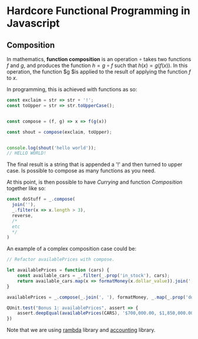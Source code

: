 # Hardcore Functional Programming in Javascript
## Composition
In mathematics, **function composition** is an operation $\circ$ takes two functions $f$ and $g$, and produces the function $h = g \circ f$ such that $h(x) = g(f(x))$. In this operation, the function $g $is applied to the result of applying the function $f$ to $x$.

In programming, this is achieved with functions as so:
```js
const exclaim = str => str + '!';
const toUpper = str => str.toUpperCase();


const compose = (f, g) => x => f(g(x))

const shout = compose(exclaim, toUpper);


console.log(shout('hello world'));
// HELLO WORLD!
```
The final result is a string that is appended a '!' and then turned to upper case. Is possible to compose as many functions as you need.

At this point, is then possible to have _Currying_ and function _Composition_ together like so:
```js
const doStuff = _.compose(
  join(''),
  _.filter(x => x.length > 3),
  reverse,
  /*
  etc
  */
)
```
An example of a complex composition case could be:
```js
// Refactor availablePrices with compose.

let availablePrices = function (cars) {
    const available_cars = _.filter(_.prop('in_stock'), cars);
    return available_cars.map(x => formatMoney(x.dollar_value)).join(', ');
}

availablePrices = _.compose(_.join(', '), formatMoney, _.map(_.prop('dollar_value')), _.filter(_.prop('in_stock')));

QUnit.test("Bonus 1: availablePrices", assert => {
    assert.deepEqual(availablePrices(CARS), '$700,000.00, $1,850,000.00');
})
```
Note that we are using [rambda](https://ramdajs.com/docs/#prop) library and [accounting](http://openexchangerates.github.io/accounting.js/) library.